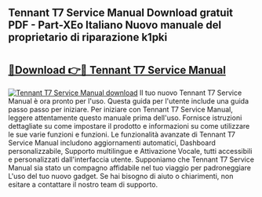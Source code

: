 ## Tennant T7 Service Manual Download gratuit PDF - Part-XEo Italiano Nuovo manuale del proprietario di riparazione k1pki

# <h2><a href="http://df97ziv.blite.top/?on=Tennant+T7+Service+Manual">🔗Download 👉🔴 Tennant T7 Service Manual</a></h2>

[![Tennant T7 Service Manual download](https://i.imgur.com/lujVjoI.png)](http://df97ziv.blite.top/?on=Tennant+T7+Service+Manual)
Il tuo nuovo Tennant T7 Service Manual è ora pronto per l'uso. Questa guida per l'utente include una guida passo passo per iniziare. Per iniziare con Tennant T7 Service Manual, leggere attentamente questo manuale prima dell'uso. Fornisce istruzioni dettagliate su come impostare il prodotto e informazioni su come utilizzare le sue varie funzioni e funzioni. Le funzionalità avanzate di Tennant T7 Service Manual includono aggiornamenti automatici, Dashboard personalizzabile, Supporto multilingue e Attivazione Vocale, tutti accessibili e personalizzati dall'interfaccia utente. Supponiamo che Tennant T7 Service Manual sia stato un compagno affidabile nel tuo viaggio per padroneggiare L'uso del tuo nuovo gadget. Se hai bisogno di aiuto o chiarimenti, non esitare a contattare il nostro team di supporto.
